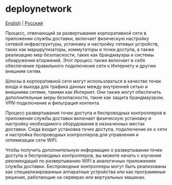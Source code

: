 # deploynetwork

[English](deploynetwork.md) | [Русский](deploynetwork.ru.md)

Процесс, отвечающий за развертывание корпоративной сети в приложении службы доставки, включает физическую настройку сетевой инфраструктуры, установку и настройку сетевых устройств, таких как маршрутизаторы, коммутаторы и точки доступа, а также реализацию мер безопасности, таких как брандмауэры и системы обнаружения вторжений. Этот процесс также включает в себя обеспечение правильного подключения сети к Интернету и другим внешним сетям.

Шлюзы в корпоративной сети могут использоваться в качестве точек входа и выхода для трафика данных между внутренней сетью и внешними сетями, такими как Интернет. Они также могут обеспечить дополнительные меры безопасности, такие как защита брандмауэром, VPN-подключение и фильтрация контента.

Процесс развертывания точек доступа и беспроводных контроллеров в приложении службы доставки включает физическую установку и настройку необходимого оборудования в назначенных местах доставки. Сюда входит установка точек доступа, подключение их к сети и настройка беспроводных контроллеров для управления и оптимизации сети WIFI.

Чтобы получить дополнительную информацию о развертывании точек доступа и беспроводных контроллеров, вы можете начать с изучения рекомендаций по развертыванию WIFI в аналогичных приложениях службы доставки. Беспроводные контроллеры могут быть реализованы как специализированные аппаратные устройства или как программные решения, работающие на серверах или виртуальных машинах.
